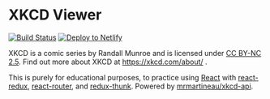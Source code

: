 # XKCD Viewer

[![Build
Status](https://travis-ci.org/neverendingqs/xkcd-viewer.svg?branch=master)](https://travis-ci.org/neverendingqs/xkcd-viewer)
[![Deploy to
Netlify](https://www.netlify.com/img/deploy/button.svg)](https://app.netlify.com/start/deploy?repository=https://github.com/neverendingqs/xkcd-viewer)

XKCD is a comic series by Randall Munroe and is licensed under [CC BY-NC
2.5](https://creativecommons.org/licenses/by-nc/2.5/). Find out more about XKCD
at https://xkcd.com/about/ .

This is purely for educational purposes, to practice using
[React](https://reactjs.org/) with
[react-redux](https://github.com/reactjs/react-redux),
[react-router](https://github.com/ReactTraining/react-router), and
[redux-thunk](https://github.com/gaearon/redux-thunk). Powered by
[mrmartineau/xkcd-api](https://github.com/mrmartineau/xkcd-api).
